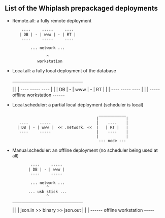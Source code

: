List of the Whiplash prepackaged deployments
--------------------------------------------

- Remote.all: a fully remote deployment

          ----     -----     ----
         | DB | - | www | - | RT |
          ----     -----     ----
       
              ... network ...
       
                     ^
                 workstation

- Local.all: a fully local deployment of the database

      _______________________________
     |                                |
     |     ----     -----     ----    |
     |    | DB | - | www | - | RT |   |
     |     ----     -----     ----    |
     |                                |
      ----- offline workstation ------


- Local.scheduler: a partial local deployment (scheduler is local)

                                            ____________
                                           |            |
         ----     -----                    |    ----    |
        | DB | - | www |  << .network. <<  |   | RT |   |
         ----     -----                    |    ----    |
                                           |            |
                                            --- node --- 


- Manual.scheduler: an offline deployment (no scheduler being used at all)

              ----     ----- 
             | DB | - | www |
              ----     ----- 

              ... network ...
                     ^
             ... usb stick ...
                     ^
      _______________________________
     |                                |
     |  json.in >> binary >> json.out |
     |                                |
      ------ offline workstation -----

